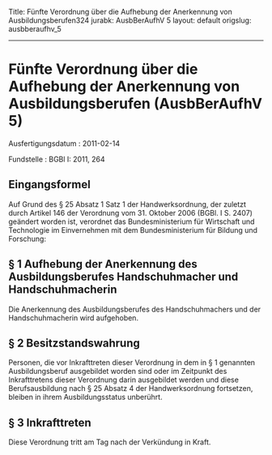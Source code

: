 Title: Fünfte Verordnung über die Aufhebung der Anerkennung von Ausbildungsberufen324
jurabk: AusbBerAufhV 5
layout: default
origslug: ausbberaufhv_5


---

# Fünfte Verordnung über die Aufhebung der Anerkennung von Ausbildungsberufen (AusbBerAufhV 5)

Ausfertigungsdatum
:   2011-02-14

Fundstelle
:   BGBl I: 2011, 264


## Eingangsformel

Auf Grund des § 25 Absatz 1 Satz 1 der Handwerksordnung, der zuletzt
durch Artikel 146 der Verordnung vom 31. Oktober 2006 (BGBl. I S.
2407) geändert worden ist, verordnet das Bundesministerium für
Wirtschaft und Technologie im Einvernehmen mit dem Bundesministerium
für Bildung und Forschung:


## § 1 Aufhebung der Anerkennung des Ausbildungsberufes Handschuhmacher und Handschuhmacherin

Die Anerkennung des Ausbildungsberufes des Handschuhmachers und der
Handschuhmacherin wird aufgehoben.


## § 2 Besitzstandswahrung

Personen, die vor Inkrafttreten dieser Verordnung in dem in § 1
genannten Ausbildungsberuf ausgebildet worden sind oder im Zeitpunkt
des Inkrafttretens dieser Verordnung darin ausgebildet werden und
diese Berufsausbildung nach § 25 Absatz 4 der Handwerksordnung
fortsetzen, bleiben in ihrem Ausbildungsstatus unberührt.


## § 3 Inkrafttreten

Diese Verordnung tritt am Tag nach der Verkündung in Kraft.

